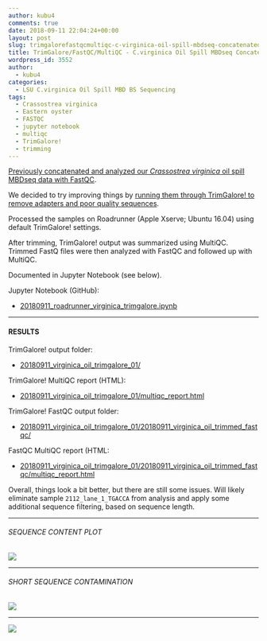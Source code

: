 ```yaml
---
author: kubu4
comments: true
date: 2018-09-11 22:04:24+00:00
layout: post
slug: trimgalorefastqcmultiqc-c-virginica-oil-spill-mbdseq-concatenated-sequences
title: TrimGalore/FastQC/MultiQC - C.virginica Oil Spill MBDseq Concatenated Sequences
wordpress_id: 3552
author:
  - kubu4
categories:
  - LSU C.virginica Oil Spill MBD BS Sequencing
tags:
  - Crassostrea virginica
  - Eastern oyster
  - FASTQC
  - jupyter notebook
  - multiqc
  - TrimGalore!
  - trimming
---
```


[Previously concatenated and analyzed our _Crassostrea virginica_ oil spill MBDseq data with FastQC](2018/09/10/sequencing-data-analysis-c-virginica-oil-spill-mbdseq-concatenation-fastqc.html).

We decided to try improving things by [running them through TrimGalore! to remove adapters and poor quality sequences](https://github.com/RobertsLab/resources/issues/369).

Processed the samples on Roadrunner (Apple Xserve; Ubuntu 16.04) using default TrimGalore! settings.

After trimming, TrimGalore! output was summarized using MultiQC. Trimmed FastQ files were then analyzed with FastQC and followed up with MultiQC.

Documented in Jupyter Notebook (see below).

Jupyter Notebook (GitHub):





  * [20180911_roadrunner_virginica_trimgalore.ipynb](https://github.com/RobertsLab/code/blob/master/notebooks/sam/20180911_roadrunner_virginica_trimgalore.ipynb)





* * *





#### RESULTS



TrimGalore! output folder:





  * [20180911_virginica_oil_trimgalore_01/](http://owl.fish.washington.edu/Athaliana/20180911_virginica_oil_trimgalore_01/)



TrimGalore! MultiQC report (HTML):



  * [20180911_virginica_oil_trimgalore_01/multiqc_report.html](http://owl.fish.washington.edu/Athaliana/20180911_virginica_oil_trimgalore_01/multiqc_report.html)



TrimGalore! FastQC output folder:



  * [20180911_virginica_oil_trimgalore_01/20180911_virginica_oil_trimmed_fastqc/](http://owl.fish.washington.edu/Athaliana/20180911_virginica_oil_trimgalore_01/20180911_virginica_oil_trimmed_fastqc/)



FastQC MultiQC report (HTML:



  * [20180911_virginica_oil_trimgalore_01/20180911_virginica_oil_trimmed_fastqc/multiqc_report.html](http://owl.fish.washington.edu/Athaliana/20180911_virginica_oil_trimgalore_01/20180911_virginica_oil_trimmed_fastqc/multiqc_report.html)



Overall, things look a bit better, but there are still some issues. Will likely eliminate sample `2112_lane_1_TGACCA`  from analysis and apply some additional sequence filtering, based on sequence length.



* * *





###### SEQUENCE CONTENT PLOT



![](https://user-images.githubusercontent.com/4442039/45500147-d84d6a00-b732-11e8-816d-ff8bde235aba.png)



* * *





###### SHORT SEQUENCE CONTAMINATION



![](https://user-images.githubusercontent.com/4514104/45501383-db962500-b735-11e8-895a-2caf8bd8cff9.png)



* * *



![](https://user-images.githubusercontent.com/4514104/45501387-dd5fe880-b735-11e8-86a7-9b0efc162a73.png)
